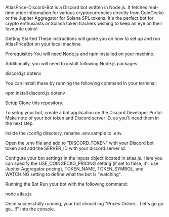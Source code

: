 AtlasPrice-Discord-Bot is a Discord bot written in Node.js. It fetches real-time price information for various cryptocurrencies directly from CoinGecko or the Jupiter Aggregator for Solana SPL tokens. It's the perfect bot for crypto enthusiasts or Solana token trackers wishing to keep an eye on their favourite coins!

Getting Started
These instructions will guide you on how to set up and run AtlasPriceBot on your local machine.

Prerequisites
You will need Node.js and npm installed on your machine. 

Additionally, you will need to install following Node.js packages:

discord.js
dotenv

You can install these by running the following command in your terminal:

npm install discord.js dotenv

Setup
Clone this repository.

To setup your bot, create a bot application on the Discord Developer Portal. Make note of your bot token and Discord server ID, as you'll need them in the next step.

Inside the /config directory, rename .env.sample to .env.

Open the .env file and add to "DISCORD_TOKEN" with your Discord bot token and add the SERVER_ID with your discord server id.

Configure your bot settings in the inputs object located in atlas.js. Here you can specify the USE_COINGECKO_PRICING setting (if set to false, it'll use Jupiter Aggregator pricing), TOKEN_NAME, TOKEN_SYMBOL, and WATCHING setting to define what the bot is "watching".

Running the Bot
Run your bot with the following command:

node atlas.js


Once successfully running, your bot should log "Prices Online... Let's go go go...!!" into the console.
